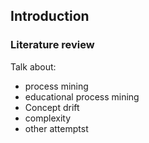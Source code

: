 ## Introduction

### Literature review

Talk about:
* process mining
* educational process mining
* Concept drift
* complexity
* other attemptst
